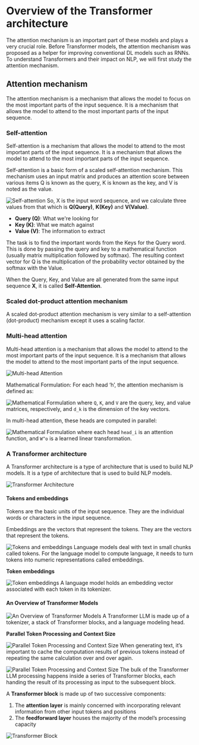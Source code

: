 # Overview of the Transformer architecture

The attention mechanism is an important part of these models and plays a very crucial role. Before Transformer models, the attention mechanism was proposed as a helper for improving conventional DL models such as RNNs. To understand Transformers and their impact on NLP, we will first study the attention mechanism.

## Attention mechanism

The attention mechanism is a mechanism that allows the model to focus on the most important parts of the input sequence. It is a mechanism that allows the model to attend to the most important parts of the input sequence.

### Self-attention

Self-attention is a mechanism that allows the model to attend to the most important parts of the input sequence. It is a mechanism that allows the model to attend to the most important parts of the input sequence.

Self-attention is a basic form of a scaled self-attention mechanism. This mechanism uses an input matrix and produces an attention score between various items Q is known as the query, K is known as the key, and V is noted as the value.

![Self-attention](../images/self-attention.png)
So, X is the input word sequence, and we calculate three values from that which is **Q(Query)**, **K(Key)** and **V(Value)**.

- **Query (Q)**: What we're looking for
- **Key (K)**: What we match against
- **Value (V)**: The information to extract

The task is to find the important words from the Keys for the Query word. This is done by passing the query and key to a mathematical function (usually matrix multiplication followed by softmax). The resulting context vector for Q is the multiplication of the probability vector obtained by the softmax with the Value.

When the Query, Key, and Value are all generated from the same input sequence **X**, it is called **Self-Attention**.

### Scaled dot-product attention mechanism
A scaled dot-product attention mechanism is very similar to a self-attention (dot-product) mechanism except it uses a scaling factor.

### Multi-head attention

Multi-head attention is a mechanism that allows the model to attend to the most important parts of the input sequence. It is a mechanism that allows the model to attend to the most important parts of the input sequence.

![Multi-head Attention](../images/multi-head.png)

Mathematical Formulation: For each head ‘h’, the attention mechanism is defined as:

![Mathematical Formulation](../images/multi-head-formulation.png)
where `Q`, `K`, and `V` are the query, key, and value matrices, respectively, and `d_k` is the dimension of the key vectors.

In multi-head attention, these heads are computed in parallel:

![Mathematical Formulation](../images/multi-head-formulation2.png)
where each head `head_i` is an attention function, and `W^o` is a learned linear transformation.


### A Transformer architecture

A Transformer architecture is a type of architecture that is used to build NLP models. It is a type of architecture that is used to build NLP models.

![Transformer Architecture](../images/transformer.png)

#### Tokens and embeddings

Tokens are the basic units of the input sequence. They are the individual words or characters in the input sequence.

Embeddings are the vectors that represent the tokens. They are the vectors that represent the tokens.

![Tokens and embeddings](../images/tokens.png)
Language models deal with text in small chunks called tokens. For the language model to compute language, it needs to turn tokens into numeric representations called embeddings.

**Token embeddings**

![Token embeddings](../images/embeddings.png)
A language model holds an embedding vector associated with each token in its tokenizer.

#### An Overview of Transformer Models

![An Overview of Transformer Models](../images/llm-inside.png)
A Transformer LLM is made up of a tokenizer, a stack of Transformer blocks, and a language modeling head.

**Parallel Token Processing and Context Size**

![Parallel Token Processing and Context Size](../images/parallel.png)
When generating text, it’s important to cache the computation results of previous tokens instead of repeating the same calculation over and over again.

![Parallel Token Processing and Context Size](../images/parallel1.png)
The bulk of the Transformer LLM processing happens inside a series of Transformer blocks, each handing the result of its processing as input to the subsequent block.

A **Transformer block** is made up of two successive components:
1. The **attention layer** is mainly concerned with incorporating relevant information from other input tokens and positions
2. The **feedforward layer** houses the majority of the model’s processing capacity

![Transformer Block](../images/transformer-block.png)









